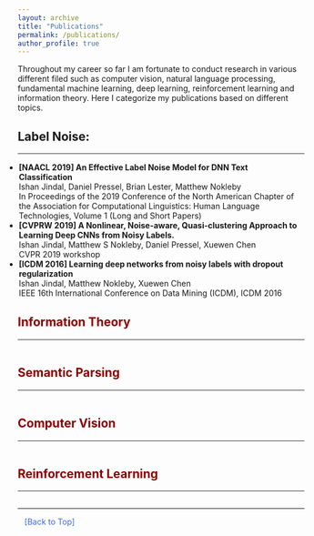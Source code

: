 ```yaml
---
layout: archive
title: "Publications"
permalink: /publications/
author_profile: true
---
```



<html>
<head>
<style>
a:link {
  color: RoyalBlue;
  background-color: transparent;
  text-decoration: none;
}

a:visited {
  color: Purple;
  background-color: transparent;
  text-decoration: none;
}

a:hover {
  color: RoyalBlue;
  background-color: transparent;
  text-decoration: underline;
}

a:active {
  color: DarkRed;
  background-color: transparent;
  text-decoration: underline;
}
</style>  
</head>  
  
<body>
  
Throughout my career so far I am fortunate to conduct research in various different filed such as computer vision, natural language processing, fundamental machine learning, deep learning, reinforcement learning and information theory. Here I categorize my publications based on different topics.
 
  
<h2 style="color:DarkRed;"><a id="Lable Noise">Label Noise:</a></h2>  
<hr style="height:1px;border:none;color:#333;background-color:#333;" /> 
  
<ul style="margin:1;padding:1">
  
  <li>  <b>[NAACL 2019] An Effective Label Noise Model for DNN Text Classification </b> <a href="https://aclanthology.org/N19-1328/" target="_blank" LINK="red"></a>
  <br> Ishan Jindal, Daniel Pressel, Brian Lester, Matthew Nokleby
  <br> In Proceedings of the 2019 Conference of the North American Chapter of the Association for Computational Linguistics: Human Language Technologies, Volume 1 (Long and Short Papers)</li>  
  
  
  <li>  <b>[CVPRW 2019] A Nonlinear, Noise-aware, Quasi-clustering Approach to Learning Deep CNNs from Noisy Labels.</b>  <a href="https://openaccess.thecvf.com/content_CVPRW_2019/papers/Deep%20Vision%20Workshop/Jindal_A_Nonlinear_Noise-aware_Quasi-clustering_Approach_to_Learning_Deep_CNNs_from_CVPRW_2019_paper.pdf" target="_blank" LINK="red"></a>
  <br>  Ishan Jindal, Matthew S Nokleby, Daniel Pressel, Xuewen Chen
  <br> CVPR 2019 workshop </li>  
  
  <li>  <b>[ICDM 2016] Learning deep networks from noisy labels with dropout regularization </b> <a href="https://ieeexplore.ieee.org/abstract/document/7837934" target="_blank" LINK="red"></a>
  <br> Ishan Jindal, Matthew Nokleby, Xuewen Chen
  <br> IEEE 16th International Conference on Data Mining (ICDM), ICDM 2016</li>  
  
</ul>    
  
  
<h2 style="color:DarkRed;">Information Theory</h2>  
<hr style="height:1px;border:none;color:#333;background-color:#333;" /> 
  
<ul style="margin:1;padding:1">
  
</ul> 
  
<h2 style="color:DarkRed;">Semantic Parsing</h2>  
<hr style="height:1px;border:none;color:#333;background-color:#333;" /> 
  
<ul style="margin:1;padding:1">
  
</ul>  
  
<h2 style="color:DarkRed;">Computer Vision</h2>  
<hr style="height:1px;border:none;color:#333;background-color:#333;" /> 
  
<ul style="margin:1;padding:1">
   
</ul>  
    
<h2 style="color:DarkRed;">Reinforcement Learning</h2>  
<hr style="height:1px;border:none;color:#333;background-color:#333;" /> 

<ul style="margin:1;padding:1">

</ul>  
 
  
<hr style="color:black;">

&nbsp;&nbsp;
<a href="https://ijindal.github.io/publications">[Back to Top]</a> &nbsp;

</body>
</html>
